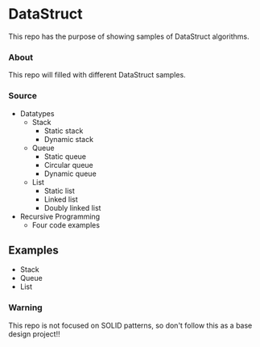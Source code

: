 # DataStruct
This repo has the purpose of showing samples of DataStruct algorithms.

### About
This repo will filled with different DataStruct samples.

### Source
- Datatypes
  - Stack
	- Static stack
	- Dynamic stack
  - Queue
	- Static queue
	- Circular queue
	- Dynamic queue
  - List
	- Static list
	- Linked list
	- Doubly linked list
- Recursive Programming
  - Four code examples

## Examples
- Stack
- Queue
- List
  
### Warning
This repo is not focused on SOLID patterns, so don't follow this as a base design project!!
